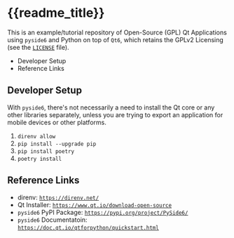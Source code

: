 # {{readme_title}}

This is an example/tutorial repository of Open-Source (GPL) Qt Applications using `pyside6` and Python on top of `Qt6`, which retains the GPLv2 Licensing (see the [`LICENSE`](./LICENSE) file).

<!-- MarkdownTOC -->

- Developer Setup
- Reference Links

<!-- /MarkdownTOC -->

## Developer Setup

With `pyside6`, there's not necessarily a need to install the Qt core or any other libraries separately, unless you are trying to export an application for mobile devices or other platforms.

1. `direnv allow`
1. `pip install --upgrade pip`
1. `pip install poetry`
1. `poetry install`

## Reference Links

- direnv: [`https://direnv.net/`](https://direnv.net/)
- Qt Installer: [`https://www.qt.io/download-open-source`](https://www.qt.io/download-open-source)
- `pyside6` PyPI Package: [`https://pypi.org/project/PySide6/`](https://pypi.org/project/PySide6/)
- `pyside6` Documentatoin: [`https://doc.qt.io/qtforpython/quickstart.html`](https://doc.qt.io/qtforpython/quickstart.html)
